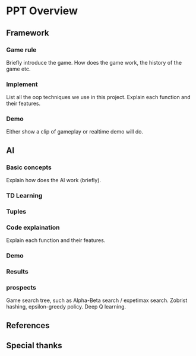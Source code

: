 # PPT Overview

## Framework

### Game rule

Briefly introduce the game. How does the game work, the history of the game etc.

### Implement

List all the oop techniques we use in this project. Explain each function and their features.

### Demo

Either show a clip of gameplay or realtime demo will do.

## AI

### Basic concepts

Explain how does the AI work (briefly).

### TD Learning

### Tuples

### Code explaination

Explain each function and their features.

### Demo

### Results

### prospects

Game search tree, such as Alpha-Beta search / expetimax search.
Zobrist hashing, epsilon-greedy policy.
Deep Q learning.

## References

## Special thanks
